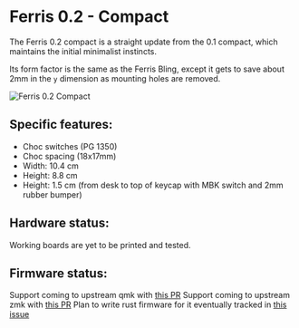 # Ferris 0.2 - Compact

The Ferris 0.2 compact is a straight update from the 0.1 compact, which maintains
the initial minimalist instincts.

Its form factor is the same as the Ferris Bling, except it gets to save about 2mm
in the `y` dimension as mounting holes are removed.

![Ferris 0.2 Compact](https://i.imgur.com/Z1GhXUg.png)

## Specific features:
* Choc switches (PG 1350)
* Choc spacing (18x17mm)
* Width: 10.4 cm
* Height: 8.8 cm
* Height: 1.5 cm (from desk to top of keycap with MBK switch and 2mm rubber bumper)

## Hardware status:
Working boards are yet to be printed and tested.

## Firmware status:
Support coming to upstream qmk with [this PR](https://github.com/qmk/qmk_firmware/pull/12133)
Support coming to upstream zmk with [this PR](https://github.com/zmkfirmware/zmk/pull/642)
Plan to write rust firmware for it eventually tracked in [this issue](https://github.com/pierrechevalier83/ferris/issues/2)
